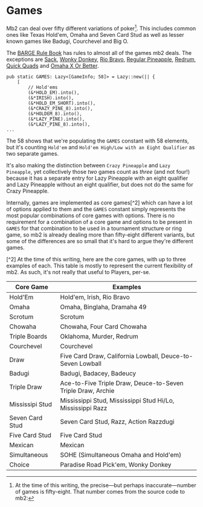 # Games

Mb2 can deal over fifty different variations of poker[^1]. This includes
common ones like Texas Hold'em, Omaha and Seven Card Stud as well as
lesser known games like Badugi, Courchevel and Big O.

The [BARGE Rule Book](http://www.ceemeck.org/BARGERuleBook2021/) has
rules to almost all of the games mb2 deals.  The exceptions are
[Sack](./games/sack.html), [Wonky Donkey](./games/wonky-donkey.html),
[Rio Bravo](./games/rio-bravo.html), [Regular
Pineapple](./games/regular-pineapple.html),
[Redrum](./games/redrum.html), [Quick Quads](./games/quick-quads.md) and [Omaha X Or Better](./games/omaha-x-or-better.md).

[^1]: At the time of this writing, the precise&mdash;but perhaps inaccurate&mdash;number of games is fifty-eight. That number comes from the source code to mb2:
```
pub static GAMES: Lazy<[GameInfo; 58]> = Lazy::new(|| {
    [
        // Hold'ems
        (&*HOLD_EM).into(),
        (&*IRISH).into(),
        (&*HOLD_EM_SHORT).into(),
        (&*CRAZY_PINE_8).into(),
        (&*HOLDEM_8).into(),
        (&*LAZY_PINE).into(),
        (&*LAZY_PINE_8).into(),
...
```
The 58 shows that we're populating the `GAMES` constant with 58
elements, but it's counting `Hold'em` and `Hold'em High/Low with an
Eight Qualifier` as two separate games.

It's also making the distinction between `Crazy Pineapple` and `Lazy
Pineapple`, yet collectively those _two_ games count as _three_ (and
not four!) because it has a separate entry for Lazy Pineapple with an
eight qualifier and Lazy Pineapple without an eight qualifier, but
does not do the same for Crazy Pineapple.

Internally, games are implemented as core games[^2] which can have a lot
of options applied to them and the `GAMES` constant simply represents
the most popular combinations of core games with options. There is no
requirement for a combination of a core game and options to be present
in `GAMES` for that combination to be used in a tournament structure
or ring game, so mb2 is already dealing more than fifty-eight different
variants, but some of the differences are so small that it's hard to
argue they're different games.

[^2]
At the time of this writing, here are the core games, with up to three
examples of each.  This table is mostly to represent the current flexibility
of mb2. As such, it's not really that useful to Players, per-se.

|Core Game|Examples|
|-|-|
|Hold'Em|Hold'em, Irish, Rio Bravo|
|Omaha|Omaha, Binglaha, Dramaha 49|
|Scrotum|Scrotum|
|Chowaha|Chowaha, Four Card Chowaha|
|Triple Boards|Oklahoma, Murder, Redrum|
|Courchevel|Courchevel|
|Draw|Five Card Draw, California Lowball, Deuce-to-Seven Lowball|
|Badugi|Badugi, Badacey, Badeucy|
|Triple Draw|Ace-to-Five Triple Draw, Deuce-to-Seven Triple Draw, Archie|
|Mississipi Stud|Mississippi Stud, Mississippi Stud Hi/Lo, Mississippi Razz|
|Seven Card Stud|Seven Card Stud, Razz, Action Razzdugi|
|Five Card Stud|Five Card Stud|
|Mexican|Mexican|
|Simultaneous|SOHE (Simultaneous Omaha and Hold'em)|
|Choice|Paradise Road Pick'em, Wonky Donkey|
